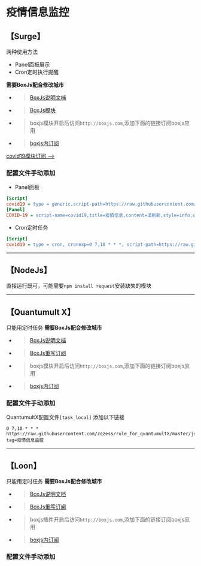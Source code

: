 # 疫情信息监控

【Surge】
-----------------
两种使用方法
- Panel面板展示
- Cron定时执行提醒

**需要BoxJs配合修改城市**

- > [BoxJs说明文档](https://github.com/chavyleung/boxjs-doc)
- > [BoxJs模块](https://raw.githubusercontent.com/chavyleung/scripts/master/box/rewrite/boxjs.rewrite.surge.sgmodule)
- > boxjs模块开启后访问`http://boxjs.com`,添加下面的链接订阅boxjs应用
- > [boxjs内订阅](https://raw.githubusercontent.com/zqzess/rule_for_quantumultX/master/js/Mine/boxjs.json)

[covid19模块订阅 -->](https://raw.githubusercontent.com/zqzess/rule_for_quantumultX/master/Surge/Module/COVID19.sgmodule)

### 配置文件手动添加
- Panel面板
```ini
[Script]
covid19 = type = generic,script-path=https://raw.githubusercontent.com/zqzess/rule_for_quantumultX/master/js/Mine/covid19/covid19.js,timeout=10
[Panel]
COVID-19 = script-name=covid19,title=疫情信息,content=请刷新,style=info,update-interval=7200
```
- Cron定时任务
```ini
[Script]
covid19 = type = cron, cronexp=0 7,10 * * *, script-path=https://raw.githubusercontent.com/zqzess/rule_for_quantumultX/master/js/Mine/covid19/covid19.js,timeout=10
```
-----------------
【NodeJs】
---------
直接运行既可，可能需要`npm install request`安装缺失的模块

---------
【Quantumult X】
---------
只能用定时任务
**需要BoxJs配合修改城市**
 
- > [BoxJs说明文档](https://github.com/chavyleung/boxjs-doc)
- > [BoxJs重写订阅](https://raw.githubusercontent.com/chavyleung/scripts/master/box/rewrite/boxjs.rewrite.quanx.conf)
- > boxjs模块开启后访问`http://boxjs.com`,添加下面的链接订阅boxjs应用
- > [boxjs内订阅](https://raw.githubusercontent.com/zqzess/rule_for_quantumultX/master/js/Mine/boxjs.json)

### 配置文件手动添加
QuantumultX配置文件`[task_local]`   添加以下链接
```editorconfig
0 7,10 * * * https://raw.githubusercontent.com/zqzess/rule_for_quantumultX/master/js/Mine/covid19/covid19.js, tag=疫情信息监控
```
---------
【Loon】
---------
只能用定时任务
**需要BoxJs配合修改城市**
- > [BoxJs说明文档](https://github.com/chavyleung/boxjs-doc)
- > [BoxJs重写订阅](https://raw.githubusercontent.com/chavyleung/scripts/master/box/rewrite/boxjs.rewrite.loon.plugin)
- > boxjs插件开启后访问`http://boxjs.com`,添加下面的链接订阅boxjs应用
- > [boxjs内订阅](https://raw.githubusercontent.com/zqzess/rule_for_quantumultX/master/js/Mine/boxjs.json)

### 配置文件手动添加